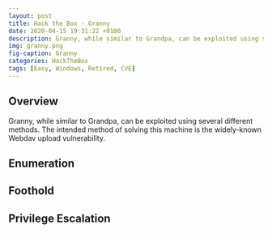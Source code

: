 ```yaml
---
layout: post
title: Hack the Box - Granny
date: 2020-04-15 19:31:22 +0100
description: Granny, while similar to Grandpa, can be exploited using several different methods. The intended method of solving this machine is the widely-known Webdav upload vulnerability.
img: granny.png
fig-caption: Granny
categories: HackTheBox
tags: [Easy, Windows, Retired, CVE]
---
```

## Overview
Granny, while similar to Grandpa, can be exploited using several different methods. The intended method of solving this machine is the widely-known Webdav upload vulnerability.
## Enumeration

## Foothold

## Privilege Escalation
